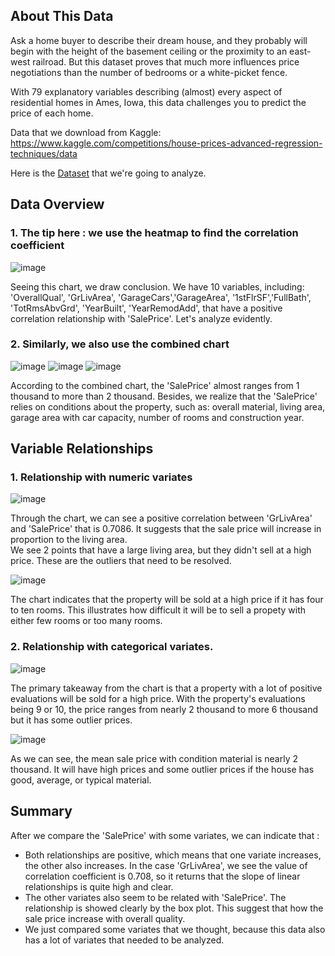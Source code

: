## About This Data
Ask a home buyer to describe their dream house, and they probably will begin with the height of the basement ceiling or the proximity to an east-west railroad. 
But this dataset proves that much more influences price negotiations than the number of bedrooms or a white-picket fence.

With 79 explanatory variables describing (almost) every aspect of residential homes in Ames, Iowa, this data challenges you to predict the price of each home.

Data that we download from Kaggle: https://www.kaggle.com/competitions/house-prices-advanced-regression-techniques/data <br/>

Here is the [Dataset](https://drive.google.com/drive/folders/1JZd7pHYeC-Idl23-w7VEsZS_1xPse9Nq?usp=drive_link) that we're going to analyze.

## Data Overview
### 1. The tip here : we use the heatmap to find the correlation coefficient
![image](https://github.com/user-attachments/assets/12d7f3bf-46a0-4e5b-a41e-1e9ac34add15)


Seeing this chart, we draw conclusion. We have 10 variables, including: 'OverallQual', 'GrLivArea', 'GarageCars','GarageArea', '1stFlrSF','FullBath', 'TotRmsAbvGrd', 'YearBuilt', 'YearRemodAdd', that have a positive correlation relationship with 'SalePrice'. Let's analyze evidently.

### 2. Similarly, we also use the combined chart
![image](https://github.com/user-attachments/assets/fd0db0de-5b6d-4fc6-925a-8c7a8a80ab09)
![image](https://github.com/user-attachments/assets/e504fbf7-a54d-4727-967e-f20240081fb2)
![image](https://github.com/user-attachments/assets/ec2df3b1-3f99-4b3a-9064-3367db065493)

According to the combined chart, the 'SalePrice' almost ranges from 1 thousand to more than 2 thousand. 
Besides, we realize that the 'SalePrice' relies on conditions about the property, such as: overall material, living area, garage area with car capacity, number of rooms and construction year.

## Variable Relationships 
### 1. Relationship with numeric variates
![image](https://github.com/user-attachments/assets/a7a0507f-9207-4a57-a24d-dbd883c9cda3)


Through the chart, we can see a positive correlation between 'GrLivArea' and 'SalePrice' that is 0.7086. It suggests that the sale price will increase in proportion to the living area.</br>
We see 2 points that have a large living area, but they didn't sell at a high price. These are the outliers that need to be resolved.

![image](https://github.com/user-attachments/assets/bb6a8902-9834-48b5-9f07-e33c8e711501)

The chart indicates that the property will be sold at a high price if it has four to ten rooms. This illustrates how difficult it will be to sell a propety with either few rooms or too many rooms.

### 2. Relationship with categorical variates.
![image](https://github.com/user-attachments/assets/3dfa422d-99d1-403a-9bad-196a4eef8782)

The primary takeaway from the chart is that a property with a lot of positive evaluations will be sold for a high price. With the property's evaluations being 9 or 10, the price ranges from nearly 2 thousand to more 6 thousand but it has some outlier prices.

![image](https://github.com/user-attachments/assets/5c79f8ec-aa60-42d0-86a2-415b573b830d)

As we can see, the mean sale price with condition material is nearly 2 thousand. It will have high prices and some outlier prices if the house has good, average, or typical material.

## Summary

After we compare the 'SalePrice' with some variates, we can indicate that :
 * Both relationships are positive, which means that one variate increases, the other also increases. In the case 'GrLivArea', we see the value of correlation coefficient is 0.708, so it returns that the slope of linear relationships is quite high and clear.
 * The other variates also seem to be related with 'SalePrice'. The relationship is showed clearly by the box plot. This suggest that how the sale price increase with overall quality.
 * We just compared some variates that we thought, because this data also has a lot of variates that needed to be analyzed.


